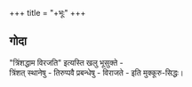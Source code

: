 +++
title = "+भूः"
+++

## गोदा
"त्रिंशद्धाम विरजति" इत्यस्ति खलु भूसुक्ते -  
त्रिंशत् स्थानेषु - तिरुप्पवै प्रबन्धेषु - विराजते - इति मुक्कूरु-सिद्धः। 
